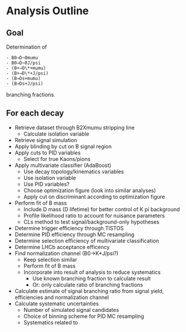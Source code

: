 
# Analysis Outline

## Goal

Determination of

    - B0→D~0mumu
    - B0→D~0J/psi
    - (B+→D\*+mumu)
    - (B+→D\*+J/psi)
    - (B→Ds+mumu)
    - (B→Ds+J/psi)

branching fractions.

## For each decay

- Retrieve dataset through B2Xmumu stripping line
  - Calculate isolation variable
- Retrieve signal simulation
- Apply blinding by cut on B signal region
- Apply cuts to PID variables
  - Select for true Kaons/pions
- Apply multivariate classifier (AdaBoost)
  - Use decay topology/kinematics variables
  - Use isolation variable
  - Use PID variables?
  - Choose optimization figure (look into similar analyses)
  - Apply cut on discriminant according to optimization figure
- Perform fit of B mass
  - Include D mass (D lifetime) for better control of K pi background
  - Profile likelihood ratio to account for nuisance parameters
  - CLs method to test signal/background-only hypotheses
- Determine trigger efficiency through TISTOS
- Determine PID efficiency through MC resampling
- Determine selection efficiency of multivariate classification
- Determine LHCb acceptance efficency
- Find normalization channel (B0→K\*J/psi?)
  - Keep selection similar
  - Perform fit of B mass
  - Incorporate into result of analysis to reduce systematics
      - Use known branching fraction to calculate result
      - Or: only calculate ratio of branching fractions
- Calculate estimate of signal branching ratio from signal yield, efficiencies and normalization channel
- Calculate systematic uncertainties
  - Number of simulated signal candidates
  - Choice of binning scheme for PID MC resampling
  - Systematics related to 

